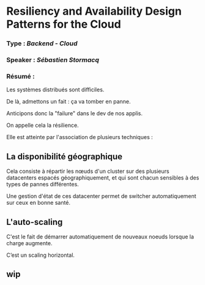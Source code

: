# Resiliency and Availability Design Patterns for the Cloud

### **Type** : *Backend - Cloud*

### **Speaker** : *Sébastien Stormacq*

### **Résumé** :

Les systèmes distribués sont difficiles.

De là, admettons un fait : ça va tomber en panne.

Anticipons donc la "failure" dans le dev de nos applis.

On appelle cela la résilience.

Elle est atteinte par l'association de plusieurs techniques : 

## La disponibilité géographique

Cela consiste à répartir les nœuds d'un cluster sur des plusieurs datacenters espacés géographiquement, et qui sont chacun sensibles à des types de pannes différentes.

Une gestion d'état de ces datacenter permet de switcher automatiquement sur ceux en bonne santé.

## L'auto-scaling

C'est le fait de démarrer automatiquement de nouveaux noeuds lorsque la charge augmente.

C’est un scaling horizontal.

## wip
